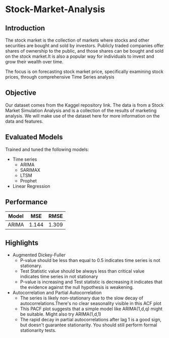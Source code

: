 # Stock-Market-Analysis

## Introduction
The stock market is the collection of markets where stocks and other securities are bought and sold by investors. Publicly traded companies offer shares of ownership to the public, and those shares can be bought and sold on the stock market.It is also a popular way for individuals to invest and grow their wealth over time.

The focus is on forecasting stock market price, specifically examining stock prices, through comprehensive Time Series analysis

## Objective
Our dataset comes from the Kaggel repository link. The data is from a Stock Market Simulation Analysis and is a collection of the results of marketing analysis. We will make use of the dataset here for more information on the data and features.
 
## Evaluated Models
Trained and tuned the following models:
 
- Time series
  - ARIMA
  - SARIMAX
  - LTSM
  - Prophet
- Linear Regression

## Performance
 
| Model                        | MSE            | RMSE          | 
|------------------------------|----------------|---------------|
| ARIMA                        | 1.144          | 1.309         | 

## Highlights

- Augmented Dickey-Fuller
   - P-value should be less than equal to 0.5 indicates time series is not stationary.
   - Test Statistic value should be always less than critical value indicates time series in not stationary
   - P-value is increasing and Test statistic is decreasing it indicates that the evidence against the null hypothesis is weakening.
- Autocorrelation and Partial Autocorrelation
  - The series is likely non-stationary due to the slow decay of autocorrelations.There's no clear seasonality visible in this ACF plot
  - This PACF plot suggests that a simple model like ARIMA(1,d,q) might be suitable. Might also try ARIMA(1,d,1)
  - The rapid decay in partial autocorrelations after lag 1 is a good sign, but doesn't guarantee stationarity. You should still perform formal stationarity tests.
